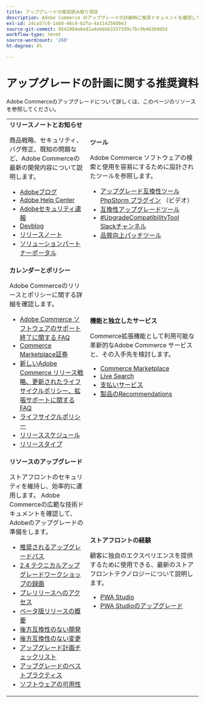 ```yaml
---
title: アップグレードの推奨読み取り項目
description: Adobe Commerce のアップグレードの計画時に推奨ドキュメントを確認してください。
exl-id: 24ca57c0-1a68-46c4-b2fa-4a114250d0e3
source-git-commit: 9542084e6ed1a4ebbbb33373d9c7bc9b463b9d5d
workflow-type: tm+mt
source-wordcount: '260'
ht-degree: 4%

---
```


# アップグレードの計画に関する推奨資料

Adobe Commerceのアップグレードについて詳しくは、このページのリソースを参照してください。

<table>
  <tbody>
    <tr>
      <td><strong>リリースノートとお知らせ</strong>
        <p>商品戦略、セキュリティ、バグ修正、既知の問題など、Adobe Commerceの最新の開発内容について説明します。</p>
          <ul>
            <li><a href="https://blog.adobe.com/">Adobeブログ</a></li>
            <li><a href="https://experienceleague.adobe.com/docs/commerce-knowledge-base/kb/overview.html">Adobe Help Center</a></li>
            <li><a href="https://helpx.adobe.com/security/security-bulletin.html">Adobeセキュリティ速報</a></li>
            <li><a href="https://community.magento.com/t5/Magento-DevBlog/bg-p/devblog">Devblog</a></li>
            <li><a href="https://experienceleague.adobe.com/docs/commerce-operations/release/notes/overview.html">リリースノート</a></li>
            <li><a href="https://solutionpartners.adobe.com/solution-partners.html">ソリューションパートナーポータル</a></li>
          </ul>
        </td>
      <td><strong>ツール</strong>
        <p>Adobe Commerce ソフトウェアの検索と使用を容易にするために設計されたツールを参照します。</p>
          <ul>
            <li><a href="https://experienceleague.adobe.com/docs/commerce-learn/tutorials/uct-phpstorm.html">アップグレード互換性ツール PhpStorm プラグイン</a> （ビデオ）</li>
            <li><a href="../upgrade-compatibility-tool/overview.md">互換性アップグレードツール</a></li>
            <li><a href="https://magentocommeng.slack.com/archives/C019Y143U9F">#UpgradeCompatibilityTool Slackチャンネル</a></li>
            <li><a href="../../tools/quality-patches-tool/usage.md">品質向上パッチツール</a></li>
          </ul>
      </td>
    </tr>
    <tr>
      <td><strong>カレンダーとポリシー</strong>
        <p>Adobe Commerceのリリースとポリシーに関する詳細を確認します。</p>
          <ul>
            <li><a href="https://experienceleague.adobe.com/docs/commerce-knowledge-base/kb/faq/adobe-commerce-eos-policy-faq.html">Adobe Commerce ソフトウェアのサポート終了に関する FAQ</a></li>
            <li><a href="https://developer.adobe.com/commerce/marketplace/guides/sellers/compatibility/requirements/">Commerce Marketplace証券</a></li>
            <li><a href="https://experienceleague.adobe.com/docs/commerce-knowledge-base/kb/faq/adobe-commerce-release-strategy-lifecycle-policy.html">新しいAdobe Commerce リリース戦略、更新されたライフサイクルポリシー、拡張サポートに関する FAQ</a></li>
            <li><a href="https://www.adobe.com/content/dam/cc/en/legal/terms/enterprise/pdfs/Adobe-Commerce-Software-Lifecycle-Policy.pdf">ライフサイクルポリシー</a></li>
            <li><a href="../../release/schedule.md">リリーススケジュール</a></li>
            <li><a href="../../release/versioning-policy.md">リリースタイプ</a></li>
          </ul>
        </td>
      <td><strong>機能と独立したサービス</strong>
        <p>Commerce拡張機能として利用可能な革新的なAdobe Commerce サービスと、その入手先を検討します。</p>
          <ul>
            <li><a href="https://marketplace.magento.com/">Commerce Marketplace</a></li>
            <li><a href="https://marketplace.magento.com/magento-live-search.html">Live Search</a></li>
            <li><a href="https://marketplace.magento.com/magento-payment-services.html">支払いサービス</a></li>
            <li><a href="https://marketplace.magento.com/magento-product-recommendations.html">製品のRecommendations</a></li>
          </ul>
      </td>
    </tr>
    <tr>
      <td><strong>リソースのアップグレード</strong>
        <p>ストアフロントのセキュリティを維持し、効率的に運用します。 Adobe Commerceの広範な技術ドキュメントを確認して、Adobeのアップグレードの準備をします。</p>
          <ul>
            <li><a href="recommended-upgrade-paths.md">推奨されるアップグレードパス</a></li>
            <li><a href="https://experienceleague.adobe.com/docs/commerce-learn/tutorials/upgrade-workshop.html?lang=en">2.4 テクニカルアップグレードワークショップの録画</a></li>
            <li><a href="https://experienceleague.adobe.com/docs/commerce-knowledge-base/kb/troubleshooting/miscellaneous/cannot-access-the-latest-magento-commerce-pre-release.html">プレリリースへのアクセス</a></li>
            <li><a href="../../release/beta.md">ベータ版リリースの概要</a></li>
            <li><a href="https://developer.adobe.com/commerce/contributor/guides/code-contributions/backward-compatibility-policy/">後方互換性のない開発</a></li>
            <li><a href="https://developer.adobe.com/commerce/php/development/backward-incompatible-changes/highlights/">後方互換性のない変更</a></li>
            <li><a href="../../implementation-playbook/best-practices/maintenance/upgrade-checklist.md">アップグレード計画チェックリスト</a></li>
            <li><a href="../prepare/best-practices.md">アップグレードのベストプラクティス</a></li>
            <li><a href="../../release/product-availability.md">ソフトウェアの可用性</a></li>
          </ul>
      </td>
      <td><strong>ストアフロントの経験</strong>
        <p>顧客に独自のエクスペリエンスを提供するために使用できる、最新のストアフロントテクノロジーについて説明します。</p>
          <ul>
            <li><a href="https://developer.adobe.com/commerce/pwa-studio/">PWA Studio</a></li>
            <li><a href="https://developer.adobe.com/commerce/pwa-studio/guides/upgrading-versions">PWA Studioのアップグレード</a></li>
          </ul>
      </td>
    </tr>
  </tbody>
</table>
